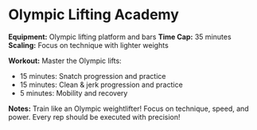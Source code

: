 # Olympic Lifting Academy

**Equipment:** Olympic lifting platform and bars
**Time Cap:** 35 minutes
**Scaling:** Focus on technique with lighter weights

**Workout:**
Master the Olympic lifts:
- 15 minutes: Snatch progression and practice
- 15 minutes: Clean & jerk progression and practice
- 5 minutes: Mobility and recovery

**Notes:** Train like an Olympic weightlifter! Focus on technique, speed, and power. Every rep should be executed with precision!